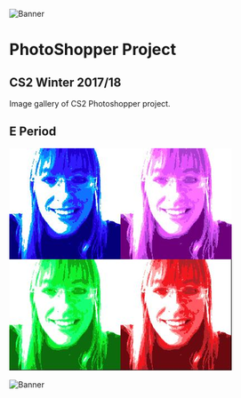![Banner](https://daltonschool.github.io/ImageEffectsProject/banner.png)
# PhotoShopper Project
## CS2 Winter 2017/18

Image gallery of CS2 Photoshopper project.

## E Period
![Dagny Patton](_PS_CS2_E_effects/dagneypatton_personalized.jpg)

![Banner](https://daltonschool.github.io/ImageEffectsProject/banner.png)
